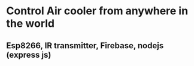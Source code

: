 # Control Air cooler from anywhere in the world
## Esp8266, IR transmitter, Firebase, nodejs (express js)
